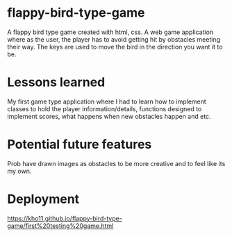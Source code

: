 # flappy-bird-type-game

A flappy bird type game created with html, css. A web game application where as the user, the player has to avoid getting hit by obstacles meeting their way.
The keys are used to move the bird in the direction you want it to be.

# Lessons learned

My first game type application where I had to learn how to implement classes to hold the player information/details, functions designed to implement scores, what happens when new obstacles happen and etc. 

# Potential future features

Prob have drawn images as obstacles to be more creative and to feel like its my own. 

# Deployment

https://kho11.github.io/flappy-bird-type-game/first%20testing%20game.html 
